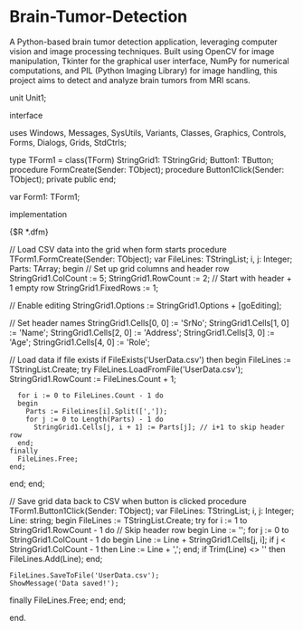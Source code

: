 # Brain-Tumor-Detection
A Python-based brain tumor detection application, leveraging computer vision and image processing techniques. Built using OpenCV for image manipulation, Tkinter for the graphical user interface, NumPy for numerical computations, and PIL (Python Imaging Library) for image handling, this project aims to detect and analyze brain tumors from MRI scans.

unit Unit1;

interface

uses
  Windows, Messages, SysUtils, Variants, Classes, Graphics, Controls, Forms,
  Dialogs, Grids, StdCtrls;

type
  TForm1 = class(TForm)
    StringGrid1: TStringGrid;
    Button1: TButton;
    procedure FormCreate(Sender: TObject);
    procedure Button1Click(Sender: TObject);
  private
  public
  end;

var
  Form1: TForm1;

implementation

{$R *.dfm}

// Load CSV data into the grid when form starts
procedure TForm1.FormCreate(Sender: TObject);
var
  FileLines: TStringList;
  i, j: Integer;
  Parts: TArray<string>;
begin
  // Set up grid columns and header row
  StringGrid1.ColCount := 5;
  StringGrid1.RowCount := 2; // Start with header + 1 empty row
  StringGrid1.FixedRows := 1;

  // Enable editing
  StringGrid1.Options := StringGrid1.Options + [goEditing];

  // Set header names
  StringGrid1.Cells[0, 0] := 'SrNo';
  StringGrid1.Cells[1, 0] := 'Name';
  StringGrid1.Cells[2, 0] := 'Address';
  StringGrid1.Cells[3, 0] := 'Age';
  StringGrid1.Cells[4, 0] := 'Role';

  // Load data if file exists
  if FileExists('UserData.csv') then
  begin
    FileLines := TStringList.Create;
    try
      FileLines.LoadFromFile('UserData.csv');
      StringGrid1.RowCount := FileLines.Count + 1;

      for i := 0 to FileLines.Count - 1 do
      begin
        Parts := FileLines[i].Split([',']);
        for j := 0 to Length(Parts) - 1 do
          StringGrid1.Cells[j, i + 1] := Parts[j]; // i+1 to skip header row
      end;
    finally
      FileLines.Free;
    end;
  end;
end;

// Save grid data back to CSV when button is clicked
procedure TForm1.Button1Click(Sender: TObject);
var
  FileLines: TStringList;
  i, j: Integer;
  Line: string;
begin
  FileLines := TStringList.Create;
  try
    for i := 1 to StringGrid1.RowCount - 1 do // Skip header row
    begin
      Line := '';
      for j := 0 to StringGrid1.ColCount - 1 do
      begin
        Line := Line + StringGrid1.Cells[j, i];
        if j < StringGrid1.ColCount - 1 then
          Line := Line + ',';
      end;
      if Trim(Line) <> '' then
        FileLines.Add(Line);
    end;

    FileLines.SaveToFile('UserData.csv');
    ShowMessage('Data saved!');
  finally
    FileLines.Free;
  end;
end;

end.